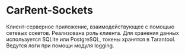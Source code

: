 # CarRent-Sockets
Клиент-серверное приложение, взаимодействующее с помощью сетевых сокетов. Реализована роль клиента. Для хранения данных используется SQLite или PostgreSQL, токены хранятся в Tarantool. Ведутся логи при помощи модуля logging.
